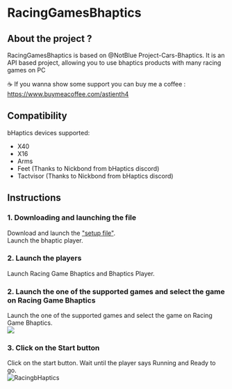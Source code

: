 # RacingGamesBhaptics
## About the project ?

RacingGamesBhaptics is based on @NotBlue Project-Cars-Bhaptics.
It is an API based project, allowing you to use bhaptics products with many racing games on PC

☕  If you wanna show some support you can buy me a coffee : https://www.buymeacoffee.com/astienth4

## Compatibility

bHaptics devices supported:
- X40
- X16
- Arms
- Feet (Thanks to Nickbond from bHaptics discord)
- Tactvisor (Thanks to Nickbond from bHaptics discord)

## Instructions

### 1. Downloading and launching the file
Download and launch the <a href="https://github.com/Astienth/RacingGamesBhaptics/releases/download/0.0.1/racingbhaptics.Setup.0.0.1.exe">"setup file"</a>.<br/>
Launch the bhaptic player.<br/>


### 2. Launch the players
Launch Racing Game Bhaptics and Bhaptics Player. <br/>

### 2. Launch the one of the supported  games and select the game on Racing Game Bhaptics
Launch the one of the supported  games and select the game on Racing Game Bhaptics.<br/>
![](https://ibb.co/8bf3Dk1)

### 3. Click on the Start button
Click on the start button. Wait until the player says Running and Ready to go.<br/>
<img src="https://ibb.co/44GVnGM" alt="RacingbHaptics" border="0" />

